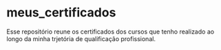 # meus_certificados
Esse repositório reune os certificados dos cursos que tenho realizado ao longo da minha trjetória de qualificação profissional.
